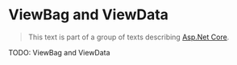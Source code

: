# ViewBag and ViewData

> This text is part of a group of texts describing [Asp.Net Core](../Index.md).

TODO: ViewBag and ViewData
